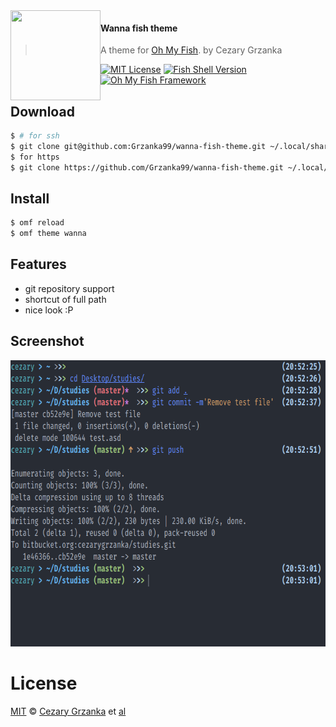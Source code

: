 <img src="https://cdn.rawgit.com/oh-my-fish/oh-my-fish/e4f1c2e0219a17e2c748b824004c8d0b38055c16/docs/logo.svg" align="left" width="144px" height="144px"/>

#### Wanna fish theme

> A theme for [Oh My Fish][omf-link].
> by Cezary Grzanka

[![MIT License](https://img.shields.io/badge/license-MIT-007EC7.svg?style=flat-square)](/LICENSE)
[![Fish Shell Version](https://img.shields.io/badge/fish-v3.0.0-007EC7.svg?style=flat-square)](https://fishshell.com)
[![Oh My Fish Framework](https://img.shields.io/badge/Oh%20My%20Fish-Framework-007EC7.svg?style=flat-square)](https://www.github.com/oh-my-fish/oh-my-fish)

## Download

```sh
$ # for ssh
$ git clone git@github.com:Grzanka99/wanna-fish-theme.git ~/.local/share/omf/themes/wanna
$ for https
$ git clone https://github.com/Grzanka99/wanna-fish-theme.git ~/.local/share/omf/themes/wanna
```

## Install

```sh
$ omf reload
$ omf theme wanna
```

## Features

- git repository support
- shortcut of full path
- nice look :P

## Screenshot

<img src="preview.png" width="722px" height="458px">

# License

[MIT][mit] © [Cezary Grzanka][author] et [al][contributors]

[mit]: https://opensource.org/licenses/MIT
[author]: https://github.com/Grzanka99
[contributors]: https://github.com/Grzanka99/wanna-fish-theme/graphs/contributors
[omf-link]: https://www.github.com/oh-my-fish/oh-my-fish
[license-badge]: https://img.shields.io/badge/license-MIT-007EC7.svg?style=flat-square
